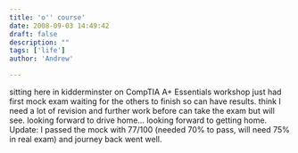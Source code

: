 ```yaml
---
title: 'o'' course'
date: 2008-09-03 14:49:42
draft: false
description: ""
tags: ['life']
author: 'Andrew'

---
```


sitting here in kidderminster on CompTIA A+ Essentials workshop just had first mock exam waiting for the others to finish so can have results. think I need a lot of revision and further work before can take the exam but will see. looking forward to drive home... looking forward to getting home. Update: I passed the mock with 77/100 (needed 70% to pass, will need 75% in real exam) and journey back went well.
